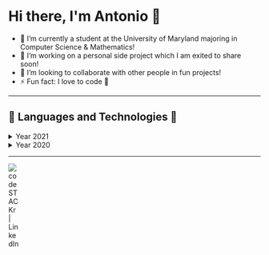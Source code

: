 # Hi there, I'm Antonio 👋

- 🔭 I’m currently a student at the University of Maryland majoring in Computer Science & Mathematics!
- 🌱 I’m working on a personal side project which I am exited to share soon!
- 👯 I’m looking to collaborate with other people in fun projects!
- ⚡ Fun fact: I love to code 🤣

---

## 📕 Languages and Technologies 📕

<details>

<summary>Year 2021</summary>

<h4 style>Languages</h4>

<div style="display: flex;">

<img alt="Python" src="python.png" style="border:0px;margin:1rem;width:55px;"/>
<img alt="JavaScript" src="javascript.png" style="border:0px;margin:1rem;width:55px;"/>

</div>

<h4>Technologies</h4>

<div style="display: flex;">

<img alt="Node.js" src="node-js-new.png" style="border:0px;margin:0.5rem;width:55px;"/>
<img  alt="React"  src="react.png" style="border:0px;margin:1rem;width:55px;"/>
<img alt="Redux" src="redux.png" style="border:0px;margin:1rem;width:55px;"/>
<img alt="MongoDB" src="mongo.png" style="border:0px;margin:1rem;width:55px;"/>
<img alt="Git" src="git.png" style="border:0px;margin:1rem;width:55px;"/>
</div>

<h4>Tools & Other</h4>

<div style="display: flex;">

<img alt="Visual Studio Code"  src="visual-studio-code.png" style="border:0px;margin:1rem;width:55px;"/>
<img alt="GitHub" src="github.png" style="border:0px;margin:1rem;width:55px;"/>
<img alt="Postman" src="postman.png" style="border:0px;margin:1rem;width:55px;"/>

</div>

</details>

<details>

<summary>Year 2020</summary>

<h4 style>Languages</h4>

<div style="display: flex;">

<img alt="Java" src="java.png" raw=true width="60" height="60" style="margin-right: 10px;" />
<img alt="C" src="c.png" raw=true width="50" width="60" height="60" style="margin-right: 10px;" />
<img alt="Python" src="python.png" raw=true width="60" height="60" style="margin-right: 10px;" />
<img alt="JavaScript" src="javascript.png" width="60" height="60" />
<img alt="Ocaml" src="OCaml.png" width="60" height="60" />
<img alt="Ruby" src="ruby.png" width="60" height="60" />
<img alt="Rust" src="rust.png" width="60" height="60" />

</div>

<h4>Technologies</h4>

<div style="display: flex;">

<img alt="Node.js" src="node-js-new.png" style="border:0px;margin:0.5rem;width:55px;"/>
<img  alt="React"  src="react.png" style="border:0px;margin:1rem;width:55px;"/>
<img alt="Redux" src="redux.png" style="border:0px;margin:1rem;width:55px;"/>
<img alt="MongoDB" src="mongo.png" style="border:0px;margin:1rem;width:55px;"/>
<img alt="SQLITE" src="sqlite.png" style="border:0px;margin:1rem;width:55px;"/>
<img alt="Git" src="git.png" style="border:0px;margin:1rem;width:55px;"/>
</div>

<h4>Tools & Other</h4>

<div style="display: flex;">

<img alt="Visual Studio Code"  src="visual-studio-code.png" style="border:0px;margin:1rem;width:55px;"/>
<img alt="GitHub" src="github.png" style="border:0px;margin:1rem;width:55px;"/>
<img alt="Postman" src="postman.png" style="border:0px;margin:1rem;width:55px;"/>

</div>

</details>

---

[<img align="left" alt="codeSTACKr | LinkedIn" width="22px" src="https://cdn.jsdelivr.net/npm/simple-icons@v3/icons/linkedin.svg" />][linkedin]

[linkedin]: https://www.linkedin.com/in/antonio-p-523127180/
